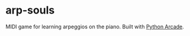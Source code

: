 # arp-souls

MIDI game for learning arpeggios on the piano. Built with [Python Arcade](https://api.arcade.academy/en/stable/).



